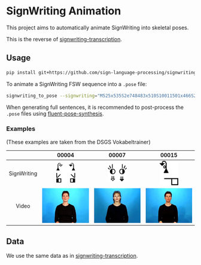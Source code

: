 # SignWriting Animation

This project aims to automatically animate SignWriting into skeletal poses.

This is the reverse
of [signwriting-transcription](https://github.com/sign-language-processing/signwriting-transcription).

## Usage

```bash
pip install git+https://github.com/sign-language-processing/signwriting-animation
```

To animate a SignWriting FSW sequence into a `.pose` file:

```bash
signwriting_to_pose --signwriting="M525x535S2e748483x510S10011501x466S2e704510x500S10019476x475" --pose="example.pose"
```

When generating full sentences, it is recommended to post-process the `.pose` files using 
[fluent-pose-synthesis](https://github.com/sign-language-processing/fluent-pose-synthesis).

### Examples

(These examples are taken from the DSGS Vokabeltrainer)

|             |                                                                    00004                                                                     |                                                                    00007                                                                     |                                                                    00015                                                                     |
|:-----------:|:--------------------------------------------------------------------------------------------------------------------------------------------:|:--------------------------------------------------------------------------------------------------------------------------------------------:|:--------------------------------------------------------------------------------------------------------------------------------------------:|
| SignWriting | <img src="https://github.com/sign-language-processing/signwriting-transcription/blob/main/assets/examples/00004.png?raw=true" width="50px">  | <img src="https://github.com/sign-language-processing/signwriting-transcription/blob/main/assets/examples/00007.png?raw=true" width="50px">  | <img src="https://github.com/sign-language-processing/signwriting-transcription/blob/main/assets/examples/00015.png?raw=true" width="50px">  |
|    Video    | <img src="https://github.com/sign-language-processing/signwriting-transcription/blob/main/assets/examples/00004.gif?raw=true" width="150px"> | <img src="https://github.com/sign-language-processing/signwriting-transcription/blob/main/assets/examples/00007.gif?raw=true" width="150px"> | <img src="https://github.com/sign-language-processing/signwriting-transcription/blob/main/assets/examples/00015.gif?raw=true" width="150px"> |

## Data

We use the same data as in
[signwriting-transcription](https://github.com/sign-language-processing/signwriting-transcription).

